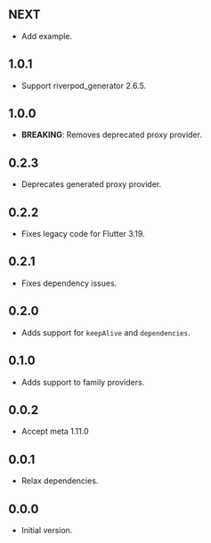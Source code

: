 ## NEXT

- Add example.

## 1.0.1

- Support riverpod_generator 2.6.5.

## 1.0.0

- **BREAKING**: Removes deprecated proxy provider.

## 0.2.3

- Deprecates generated proxy provider.

## 0.2.2

- Fixes legacy code for Flutter 3.19.

## 0.2.1

- Fixes dependency issues.

## 0.2.0

- Adds support for `keepAlive` and `dependencies`.

## 0.1.0

- Adds support to family providers.

## 0.0.2

- Accept meta 1.11.0

## 0.0.1

- Relax dependencies.

## 0.0.0

- Initial version.
